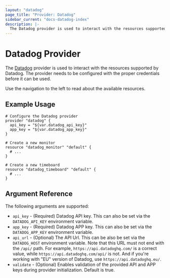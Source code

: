 ```yaml
---
layout: "datadog"
page_title: "Provider: Datadog"
sidebar_current: "docs-datadog-index"
description: |-
  The Datadog provider is used to interact with the resources supported by Datadog. The provider needs to be configured with the proper credentials before it can be used.
---
```


# Datadog Provider

The [Datadog](https://www.datadoghq.com) provider is used to interact with the
resources supported by Datadog. The provider needs to be configured
with the proper credentials before it can be used.

Use the navigation to the left to read about the available resources.

## Example Usage

```hcl
# Configure the Datadog provider
provider "datadog" {
  api_key = "${var.datadog_api_key}"
  app_key = "${var.datadog_app_key}"
}

# Create a new monitor
resource "datadog_monitor" "default" {
  # ...
}

# Create a new timeboard
resource "datadog_timeboard" "default" {
  # ...
}
```

## Argument Reference

The following arguments are supported:

* `api_key` - (Required) Datadog API key. This can also be set via the `DATADOG_API_KEY` environment variable.
* `app_key` - (Required) Datadog APP key. This can also be set via the `DATADOG_APP_KEY` environment variable.
* `api_url` - (Optional) The API Url. This can be also be set via the `DATADOG_HOST` environment variable. Note that this URL must not end with the `/api/` path. For example, `https://api.datadoghq.com/` is a correct value, while `https://api.datadoghq.com/api/` is not. And if you're working with "EU" version of Datadog, use `https://api.datadoghq.eu/`.
* `validate` - (Optional) Enables validation of the provided API and APP keys during provider initialization. Default is true.
